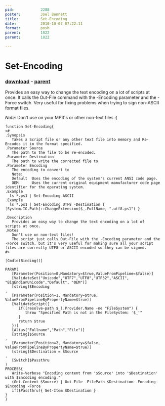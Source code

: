 ```yaml
---
pid:            2288
poster:         Joel Bennett
title:          Set-Encoding
date:           2010-10-07 07:22:11
format:         posh
parent:         1822
parent:         1822

---
```


# Set-Encoding

### [download](2288.ps1) - [parent](1822.md)

Provides an easy way to change the text encoding on a lot of scripts at once.
It calls the Out-File command with the -Encoding parameter and the -Force switch. 
Very useful for fixing problems when trying to sign non-ASCII format files.

*Note:*  Don't use on your MP3's or other non-text files :)

```posh
function Set-Encoding{
<#
.Synopsis
   Takes a Script file or any other text file into memory and Re-Encodes it in the format specified.
.Parameter Source
   The path to the file to be re-encoded.
.Parameter Destination
   The path to write the corrected file to
.Parameter Encoding 
   The encoding to convert to
   Note:
   Default  Uses the encoding of the system's current ANSI code page.
   OEM      Uses the current original equipment manufacturer code page identifier for the operating system.
.Example
  ls *.ps1 | Set-Encoding ASCII
.Example
  ls *.ps1 | Set-Encoding UTF8 -Destination { [System.IO.Path]::ChangeExtension($_.FullName, ".utf8.ps1") }

.Description
   Provides an easy way to change the text encoding on a lot of scripts at once.
.Notes
   Don't use on non-text files!
   The script just calls Out-File with the -Encoding parameter and the -Force switch, but it's very useful for making sure all your script files are correctly UTF8 or ASCII encoded so they can be signed.
#>

[CmdletBinding()]

PARAM(
   [Parameter(Position=0,Mandatory=$true,ValueFromPipeline=$false)]
   [ValidateSet("Unicode","UTF7","UTF8","UTF32","ASCII", "BigEndianUnicode","Default", "OEM")]
   [string]$Encoding
,
   [Parameter(Position=1, Mandatory=$true, ValueFromPipelineByPropertyName=$true)]
   [ValidateScript({ 
      if((resolve-path $_).Provider.Name -ne "FileSystem") {
         throw "Specified Path is not in the FileSystem: '$_'" 
      }
      return $true
   })]
   [Alias("Fullname","Path","File")]
   [string]$Source
,
   [Parameter(Position=2, Mandatory=$false, ValueFromPipelineByPropertyName=$true)]
   [string]$Destination = $Source
,
   [Switch]$Passthru
)
PROCESS{
   Write-Verbose "Encoding content from '$Source' into '$Destination' with $Encoding encoding."
   (Get-Content $Source) | Out-File -FilePath $Destination -Encoding $Encoding -Force
   if($Passthru){ Get-Item $Destination }
}
}
```
